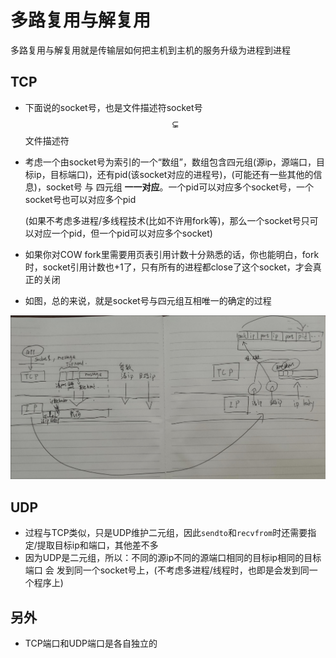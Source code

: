 # 多路复用与解复用

多路复用与解复用就是传输层如何把主机到主机的服务升级为进程到进程

## TCP

- 下面说的socket号，也是文件描述符socket号$$\subsetneq$$文件描述符

- 考虑一个由socket号为索引的一个“数组”，数组包含四元组(源ip，源端口，目标ip，目标端口)，还有pid(该socket对应的进程号)，(可能还有一些其他的信息)，socket号 与 四元组 **一一对应**。一个pid可以对应多个socket号，一个socket号也可以对应多个pid

  (如果不考虑多进程/多线程技术(比如不许用fork等)，那么一个socket号只可以对应一个pid，但一个pid可以对应多个socket)

- 如果你对COW fork里需要用页表引用计数十分熟悉的话，你也能明白，fork时，socket引用计数也+1了，只有所有的进程都close了这个socket，才会真正的关闭

- 如图，总的来说，就是socket号与四元组互相唯一的确定的过程

![](../image/multiplexing.jpg)

## UDP

- 过程与TCP类似，只是UDP维护二元组，因此`sendto`和`recvfrom`时还需要指定/提取目标ip和端口，其他差不多
- 因为UDP是二元组，所以：不同的源ip不同的源端口相同的目标ip相同的目标端口 会 发到同一个socket号上，(不考虑多进程/线程时，也即是会发到同一个程序上)

## 另外

- TCP端口和UDP端口是各自独立的
